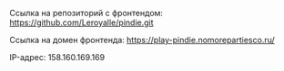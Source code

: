 Ссылка на репозиторий с фронтендом: https://github.com/Leroyalle/pindie.git

Ссылка на домен фронтенда: https://play-pindie.nomorepartiesco.ru/

IP-адрес: 158.160.169.169
